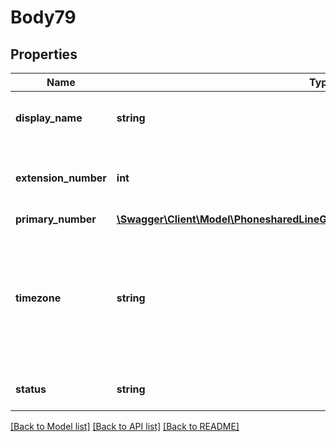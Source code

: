 # Body79

## Properties
Name | Type | Description | Notes
------------ | ------------- | ------------- | -------------
**display_name** | **string** | Display Name of the Shared Line Group. | [optional] 
**extension_number** | **int** | Extension number assigned to the Shared Line Group. | [optional] 
**primary_number** | [**\Swagger\Client\Model\PhonesharedLineGroupssharedLineGroupIdPrimaryNumber**](PhonesharedLineGroupssharedLineGroupIdPrimaryNumber.md) |  | [optional] 
**timezone** | **string** | Timezone to be used for the Business Hours. A value should be provided from the IDs listed [here](https://marketplace.zoom.us/docs/api-reference/other-references/abbreviation-lists#timezones). | [optional] 
**status** | **string** | Status of the Shared Line Group. | [optional] 

[[Back to Model list]](../README.md#documentation-for-models) [[Back to API list]](../README.md#documentation-for-api-endpoints) [[Back to README]](../README.md)



